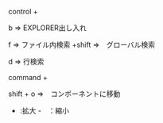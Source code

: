 control +

b => EXPLORER出し入れ

f => ファイル内検索
+shift =>　グローバル検索

d => 行検索

command +

shift + o =>　コンポーネントに移動

+ :拡大
-　：縮小
